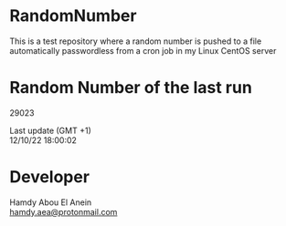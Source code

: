 # RandomNumber    
This is a test repository where a random number is pushed to a file automatically passwordless from a cron job in my Linux CentOS server    
# Random Number of the last run   
29023
      
Last update (GMT +1)    
12/10/22 18:00:02
# Developer    
Hamdy Abou El Anein   
hamdy.aea@protonmail.com
